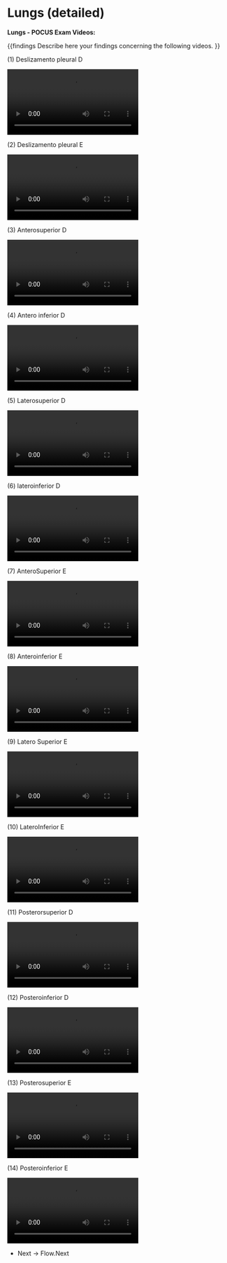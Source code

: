 # Lungs (detailed)

**Lungs - POCUS Exam Videos:**

{{findings
Describe here your findings concerning the following videos.
}}

(1) Deslizamento pleural D

<video><source src="https://drive.google.com/file/d/1nibC-An5Ufj3fmQCPydpo2AKDc7ovxpZ/view?usp=sharing"></video>

(2) Deslizamento pleural E

<video><source src="https://drive.google.com/file/d/1nibC-An5Ufj3fmQCPydpo2AKDc7ovxpZ/view?usp=sharing"></video>

(3) Anterosuperior D

<video><source src="https://drive.google.com/file/d/1nibC-An5Ufj3fmQCPydpo2AKDc7ovxpZ/view?usp=sharing"></video>

(4) Antero inferior D

<video><source src="https://drive.google.com/file/d/1nibC-An5Ufj3fmQCPydpo2AKDc7ovxpZ/view?usp=sharing"></video>

(5) Laterosuperior D

<video><source src="https://drive.google.com/file/d/1nibC-An5Ufj3fmQCPydpo2AKDc7ovxpZ/view?usp=sharing"></video>

(6) lateroinferior D

<video><source src="https://drive.google.com/file/d/1nibC-An5Ufj3fmQCPydpo2AKDc7ovxpZ/view?usp=sharing"></video>

(7) AnteroSuperior E

<video><source src="https://drive.google.com/file/d/1nibC-An5Ufj3fmQCPydpo2AKDc7ovxpZ/view?usp=sharing"></video>

(8) Anteroinferior E

<video><source src="https://drive.google.com/file/d/1nibC-An5Ufj3fmQCPydpo2AKDc7ovxpZ/view?usp=sharing"></video>

(9) Latero Superior E

<video><source src="https://drive.google.com/file/d/1nibC-An5Ufj3fmQCPydpo2AKDc7ovxpZ/view?usp=sharing"></video>

(10) LateroInferior E

<video><source src="https://drive.google.com/file/d/1nibC-An5Ufj3fmQCPydpo2AKDc7ovxpZ/view?usp=sharing"></video>

(11) Posterorsuperior D

<video><source src="https://drive.google.com/file/d/1nibC-An5Ufj3fmQCPydpo2AKDc7ovxpZ/view?usp=sharing"></video>

(12) Posteroinferior D

<video><source src="https://drive.google.com/file/d/1nibC-An5Ufj3fmQCPydpo2AKDc7ovxpZ/view?usp=sharing"></video>

(13) Posterosuperior E

<video><source src="https://drive.google.com/file/d/1nibC-An5Ufj3fmQCPydpo2AKDc7ovxpZ/view?usp=sharing"></video>

(14) Posteroinferior E

<video><source src="https://drive.google.com/file/d/1nibC-An5Ufj3fmQCPydpo2AKDc7ovxpZ/view?usp=sharing"></video>

* Next -> Flow.Next
